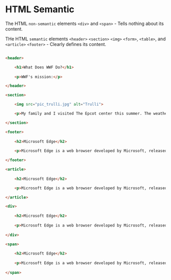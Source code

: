 # HTML Semantic

The HTML `non-semantic` elements `<div>` and `<span>` - Tells nothing about its content.

THe HTML `semantic` elements `<header>` `<section>` `<img>` `<form>`, `<table>`, and `<article>` `<footer>` - Clearly defines its content.

```html

<header>

    <h1>What Does WWF Do?</h1>
    
    <p>WWF's mission:</p>

</header>

<section>

    <img src="pic_trulli.jpg" alt="Trulli">

    <p>My family and I visited The Epcot center this summer. The weather was nice, and Epcot was amazing! I had a great summer together with my family!</p>

</section>

<footer>
    
    <h2>Microsoft Edge</h2>
    
    <p>Microsoft Edge is a web browser developed by Microsoft, released in 2015. Microsoft Edge replaced Internet Explorer.</p>

</footer>

<article>
    
    <h2>Microsoft Edge</h2>

    <p>Microsoft Edge is a web browser developed by Microsoft, released in 2015. Microsoft Edge replaced Internet Explorer.</p>

</article>

<div>
    
    <h2>Microsoft Edge</h2>
    
    <p>Microsoft Edge is a web browser developed by Microsoft, released in 2015. Microsoft Edge replaced Internet Explorer.</p>
  
</div>

<span>
    
    <h2>Microsoft Edge</h2>
    
    <p>Microsoft Edge is a web browser developed by Microsoft, released in 2015. Microsoft Edge replaced Internet Explorer.</p>
  
</span>

```
